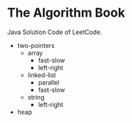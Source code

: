 # The Algorithm Book
Java Solution Code of LeetCode.

- two-pointers
    - array
        - fast-slow
        - left-right
    - linked-list
        - parallel
        - fast-slow
    - string
        - left-right
- heap
